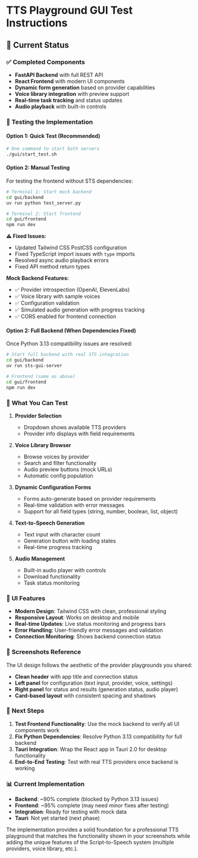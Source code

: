 # TTS Playground GUI Test Instructions

## 🚀 **Current Status**

### ✅ **Completed Components**
- **FastAPI Backend** with full REST API
- **React Frontend** with modern UI components
- **Dynamic form generation** based on provider capabilities
- **Voice library integration** with preview support
- **Real-time task tracking** and status updates
- **Audio playback** with built-in controls

### 🧪 **Testing the Implementation**

#### **Option 1: Quick Test (Recommended)**
```bash
# One command to start both servers
./gui/start_test.sh
```

#### **Option 2: Manual Testing**
For testing the frontend without STS dependencies:

```bash
# Terminal 1: Start mock backend
cd gui/backend
uv run python test_server.py

# Terminal 2: Start frontend  
cd gui/frontend
npm run dev
```

**⚠️ Fixed Issues:**
- Updated Tailwind CSS PostCSS configuration
- Fixed TypeScript import issues with `type` imports
- Resolved async audio playback errors
- Fixed API method return types

**Mock Backend Features:**
- ✅ Provider introspection (OpenAI, ElevenLabs)
- ✅ Voice library with sample voices
- ✅ Configuration validation
- ✅ Simulated audio generation with progress tracking
- ✅ CORS enabled for frontend connection

#### **Option 2: Full Backend (When Dependencies Fixed)**
Once Python 3.13 compatibility issues are resolved:

```bash
# Start full backend with real STS integration
cd gui/backend
uv run sts-gui-server

# Frontend (same as above)
cd gui/frontend
npm run dev
```

### 🎯 **What You Can Test**

1. **Provider Selection**
   - Dropdown shows available TTS providers
   - Provider info displays with field requirements

2. **Voice Library Browser**
   - Browse voices by provider
   - Search and filter functionality
   - Audio preview buttons (mock URLs)
   - Automatic config population

3. **Dynamic Configuration Forms**
   - Forms auto-generate based on provider requirements
   - Real-time validation with error messages
   - Support for all field types (string, number, boolean, list, object)

4. **Text-to-Speech Generation**
   - Text input with character count
   - Generation button with loading states
   - Real-time progress tracking

5. **Audio Management**
   - Built-in audio player with controls
   - Download functionality
   - Task status monitoring

### 🎨 **UI Features**

- **Modern Design**: Tailwind CSS with clean, professional styling
- **Responsive Layout**: Works on desktop and mobile
- **Real-time Updates**: Live status monitoring and progress bars
- **Error Handling**: User-friendly error messages and validation
- **Connection Monitoring**: Shows backend connection status

### 📱 **Screenshots Reference**

The UI design follows the aesthetic of the provider playgrounds you shared:
- **Clean header** with app title and connection status
- **Left panel** for configuration (text input, provider, voice, settings)
- **Right panel** for status and results (generation status, audio player)
- **Card-based layout** with consistent spacing and shadows

### 🔧 **Next Steps**

1. **Test Frontend Functionality**: Use the mock backend to verify all UI components work
2. **Fix Python Dependencies**: Resolve Python 3.13 compatibility for full backend
3. **Tauri Integration**: Wrap the React app in Tauri 2.0 for desktop functionality
4. **End-to-End Testing**: Test with real TTS providers once backend is working

### 📊 **Current Implementation**

- **Backend**: ~90% complete (blocked by Python 3.13 issues)
- **Frontend**: ~95% complete (may need minor fixes after testing)
- **Integration**: Ready for testing with mock data
- **Tauri**: Not yet started (next phase)

The implementation provides a solid foundation for a professional TTS playground that matches the functionality shown in your screenshots while adding the unique features of the Script-to-Speech system (multiple providers, voice library, etc.).